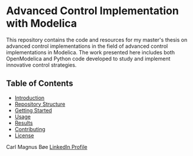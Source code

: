 # Advanced Control Implementation with Modelica

This repository contains the code and resources for my master's thesis on advanced control implementations in the field of advanced control implementations in Modelica. The work presented here includes both OpenModelica and Python code developed to study and implement innovative control strategies.

## Table of Contents
- [Introduction](#introduction)
- [Repository Structure](#repository-structure)
- [Getting Started](#getting-started)
- [Usage](#usage)
- [Results](#results)
- [Contributing](#contributing)
- [License](#license)

<!--
## Introduction

[Provide a brief overview of your thesis topic and the objectives of your research.]

## Repository Structure

- `/MPC/`: Contains OpenModelica code for [describe the purpose of this code].
- `/PythonSourceCode/`: Contains Python code for [describe the purpose of this code].
- `/data/`: Contains datasets and simulation results used in the thesis.
- `/docs/`: Additional documentation or reports related to the research.
- `/figures/`: Plots, graphs, and figures used in your thesis or presentations.

## Getting Started

[Explain how to set up and run the code provided in your repository. Include any dependencies that need to be installed and provide clear instructions for running simulations or experiments.]

## Usage

[Provide detailed instructions on how to use the code, including how to reproduce the results presented in your thesis.]

## Results

[Summarize the key findings and results of your research. Include links to relevant figures, plots, or data in your repository.]

## Contributing

[Explain how others can contribute to your project or provide guidelines if you want to accept contributions.]

## License

[Specify the license for your code and any terms or conditions for its use.]

---

Thank you for visiting my repository! If you have any questions or feedback, please feel free to contact me.

-->

Carl Magnus Bøe
[LinkedIn Profile](https://www.linkedin.com/in/carl-magnus-b%C3%B8e/)
